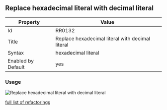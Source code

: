 ## Replace hexadecimal literal with decimal literal

Property | Value
--- | ---
Id|RR0132
Title|Replace hexadecimal literal with decimal literal
Syntax|hexadecimal literal
Enabled by Default|yes

### Usage

![Replace hexadecimal literal with decimal literal](../../images/refactorings/ReplaceHexadecimalLiteralWithDecimalLiteral.png)

[full list of refactorings](Refactorings.md)